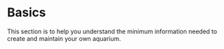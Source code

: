 # Basics

This section is to help you understand the minimum information needed to create and maintain your own aquarium.